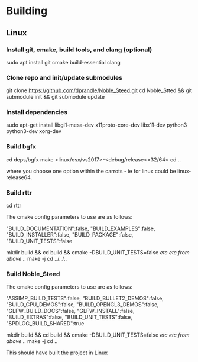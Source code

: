 # Building

## Linux

### Install git, cmake, build tools, and clang (optional)

sudo apt install git cmake build-essential clang

### Clone repo and init/update submodules

git clone https://github.com/dprandle/Noble_Steed.git
cd Noble_Stted && git submodule init && git submodule update

### Install dependencies
sudo apt-get install libgl1-mesa-dev x11proto-core-dev libx11-dev python3 python3-dev xorg-dev

### Build bgfx

cd deps/bgfx
make <linux/osx/vs2017>-<debug/release><32/64>
cd ..

where you choose one option within the carrots - ie for linux could be linux-release64.

### Build rttr
cd rttr

The cmake config parameters to use are as follows:

"BUILD_DOCUMENTATION":false,
"BUILD_EXAMPLES":false,
"BUILD_INSTALLER":false,
"BUILD_PACKAGE":false,
"BUILD_UNIT_TESTS":false

mkdir build && cd build && cmake -DBUILD_UNIT_TESTS=false *etc etc from above* ..
make -j
cd ../../..

### Build Noble_Steed

The cmake config parameters to use are as follows:

"ASSIMP_BUILD_TESTS":false,
"BUILD_BULLET2_DEMOS":false,
"BUILD_CPU_DEMOS":false,
"BUILD_OPENGL3_DEMOS":false,
"GLFW_BUILD_DOCS":false,
"GLFW_INSTALL":false,
"BUILD_EXTRAS":false,
"BUILD_UNIT_TESTS":false,
"SPDLOG_BUILD_SHARED":true

mkdir build && cd build && cmake -DBUILD_UNIT_TESTS=false *etc etc from above* ..
make -j
cd ..

This should have built the project in Linux
